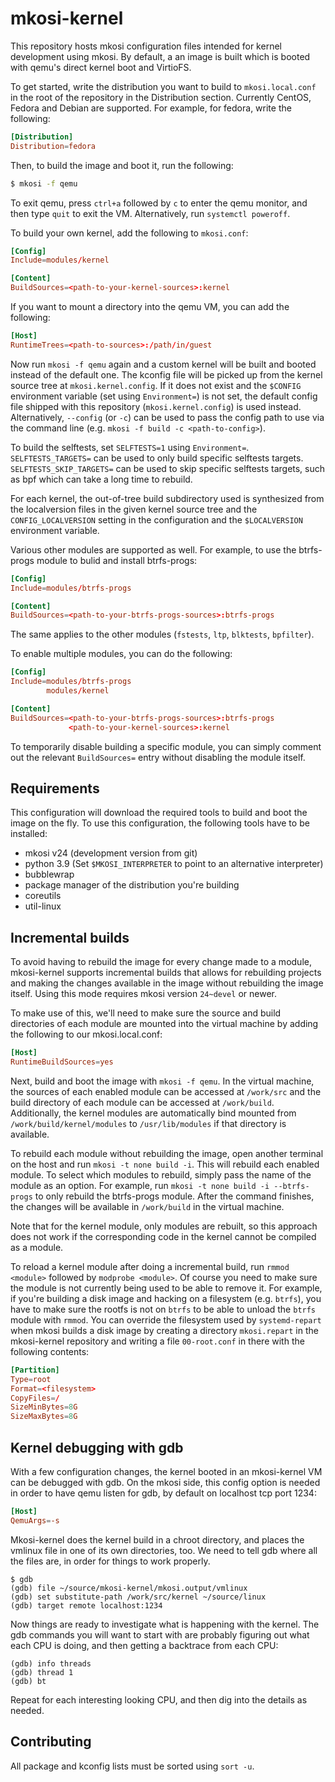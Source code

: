 # mkosi-kernel

This repository hosts mkosi configuration files intended for kernel development
using mkosi. By default, a an image is built which is booted with qemu's direct
kernel boot and VirtioFS.

To get started, write the distribution you want to build to `mkosi.local.conf`
in the root of the repository in the Distribution section. Currently CentOS,
Fedora and Debian are supported. For example, for fedora, write the following:

```conf
[Distribution]
Distribution=fedora
```

Then, to build the image and boot it, run the following:

```sh
$ mkosi -f qemu
```

To exit qemu, press `ctrl+a` followed by `c` to enter the qemu monitor, and then
type `quit` to exit the VM. Alternatively, run `systemctl poweroff`.

To build your own kernel, add the following to `mkosi.conf`:

```conf
[Config]
Include=modules/kernel

[Content]
BuildSources=<path-to-your-kernel-sources>:kernel
```

If you want to mount a directory into the qemu VM, you can add the following:

```conf
[Host]
RuntimeTrees=<path-to-sources>:/path/in/guest
```

Now run `mkosi -f qemu` again and a custom kernel will be built and booted
instead of the default one. The kconfig file will be picked up from the kernel
source tree at `mkosi.kernel.config`. If it does not exist and the `$CONFIG`
environment variable (set using `Environment=`) is not set, the default config
file shipped with this repository (`mkosi.kernel.config`) is used instead.
Alternatively, `--config` (or `-c`) can be used to pass the config path to use
via the command line (e.g. `mkosi -f build -c <path-to-config>`).

To build the selftests, set `SELFTESTS=1` using `Environment=`.
`SELFTESTS_TARGETS=` can be used to only build specific selftests targets.
`SELFTESTS_SKIP_TARGETS=` can be used to skip specific selftests targets, such
as bpf which can take a long time to rebuild.

For each kernel, the out-of-tree build subdirectory used is synthesized from
the localversion files in the given kernel source tree and the
`CONFIG_LOCALVERSION` setting in the configuration and the `$LOCALVERSION`
environment variable.

Various other modules are supported as well. For example, to use the btrfs-progs
module to bulid and install btrfs-progs:

```conf
[Config]
Include=modules/btrfs-progs

[Content]
BuildSources=<path-to-your-btrfs-progs-sources>:btrfs-progs
```

The same applies to the other modules (`fstests`, `ltp`, `blktests`,
`bpfilter`).

To enable multiple modules, you can do the following:

```conf
[Config]
Include=modules/btrfs-progs
        modules/kernel

[Content]
BuildSources=<path-to-your-btrfs-progs-sources>:btrfs-progs
             <path-to-your-kernel-sources>:kernel
```

To temporarily disable building a specific module, you can simply comment out
the relevant `BuildSources=` entry without disabling the module itself.

## Requirements

This configuration will download the required tools to build and boot the image
on the fly. To use this configuration, the following tools have to be installed:

- mkosi v24 (development version from git)
- python 3.9 (Set `$MKOSI_INTERPRETER` to point to an alternative interpreter)
- bubblewrap
- package manager of the distribution you're building
- coreutils
- util-linux

## Incremental builds

To avoid having to rebuild the image for every change made to a module,
mkosi-kernel supports incremental builds that allows for rebuilding projects
and making the changes available in the image without rebuilding the image
itself. Using this mode requires mkosi version `24~devel` or newer.

To make use of this, we'll need to make sure the source and build directories
of each module are mounted into the virtual machine by adding the following to
our mkosi.local.conf:

```conf
[Host]
RuntimeBuildSources=yes
```

Next, build and boot the image with `mkosi -f qemu`. In the virtual machine, the
sources of each enabled module can be accessed at `/work/src` and the build
directory of each module can be accessed at `/work/build`. Additionally, the
kernel modules are automatically bind mounted from `/work/build/kernel/modules`
to `/usr/lib/modules` if that directory is available.

To rebuild each module without rebuilding the image, open another terminal on
the host and run `mkosi -t none build -i`. This will rebuild each enabled
module. To select which modules to rebuild, simply pass the name of the module
as an option. For example, run `mkosi -t none build -i --btrfs-progs` to only
rebuild the btrfs-progs module. After the command finishes, the changes will be
available in `/work/build` in the virtual machine.

Note that for the kernel module, only modules are rebuilt, so this approach does
not work if the corresponding code in the kernel cannot be compiled as a module.

To reload a kernel module after doing a incremental build, run `rmmod <module>`
followed by `modprobe <module>`. Of course you need to make sure the module is
not currently being used to be able to remove it. For example, if you're
building a disk image and hacking on a filesystem (e.g. `btrfs`), you have to
make sure the rootfs is not on `btrfs` to be able to unload the `btrfs` module
with `rmmod`. You can override the filesystem used by `systemd-repart` when
mkosi builds a disk image by creating a directory `mkosi.repart` in the
mkosi-kernel repository and writing a file `00-root.conf` in there with the
following contents:

```conf
[Partition]
Type=root
Format=<filesystem>
CopyFiles=/
SizeMinBytes=8G
SizeMaxBytes=8G
```

## Kernel debugging with gdb

With a few configuration changes, the kernel booted in an mkosi-kernel VM
can be debugged with gdb. On the mkosi side, this config option is needed
in order to have qemu listen for gdb, by default on localhost tcp port 1234:
```conf
[Host]
QemuArgs=-s
```

Mkosi-kernel does the kernel build in a chroot directory, and places the
vmlinux file in one of its own directories, too. We need to tell gdb
where all the files are, in order for things to work properly.

```
$ gdb
(gdb) file ~/source/mkosi-kernel/mkosi.output/vmlinux
(gdb) set substitute-path /work/src/kernel ~/source/linux
(gdb) target remote localhost:1234
```

Now things are ready to investigate what is happening with the kernel.
The gdb commands you will want to start with are probably figuring out what
each CPU is doing, and then getting a backtrace from each CPU:

```
(gdb) info threads
(gdb) thread 1
(gdb) bt
```

Repeat for each interesting looking CPU, and then dig into the details
as needed.

## Contributing

All package and kconfig lists must be sorted using `sort -u`.

